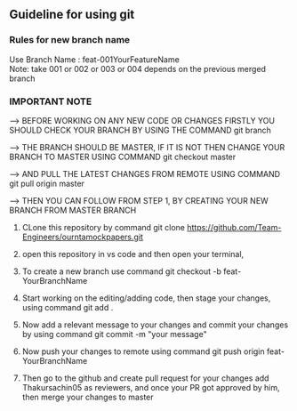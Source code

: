 ## Guideline for using git

### Rules for new branch name 
Use Branch Name : feat-001YourFeatureName <br>
Note: take 001 or 002 or 003 or 004 depends on the previous merged branch

### IMPORTANT NOTE 

--> BEFORE WORKING ON ANY NEW CODE OR CHANGES FIRSTLY YOU SHOULD CHECK YOUR BRANCH BY USING THE COMMAND  git branch 


--> THE BRANCH SHOULD BE MASTER, IF IT IS NOT THEN CHANGE YOUR BRANCH TO MASTER USING COMMAND git checkout master 

--> AND PULL THE LATEST CHANGES FROM REMOTE USING COMMAND git pull origin master

--> THEN YOU CAN FOLLOW FROM STEP 1, BY CREATING YOUR NEW BRANCH FROM MASTER BRANCH


1. CLone this repository by command git clone https://github.com/Team-Engineers/ourntamockpapers.git

2. open this repository in vs code and then open your terminal, 

3. To create a new branch use command git checkout -b feat-YourBranchName

4. Start working on the editing/adding  code, then stage your changes, using command git add .

5. Now add a relevant message to your changes and commit your changes by using command git commit -m "your message"

6. Now push your changes to remote using command git push origin feat-YourBranchName

7. Then go to the github and create pull request for your changes add Thakursachin05 as reviewers, and once your PR got approved by him, then merge your changes to master
